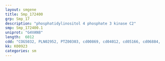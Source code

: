 ```yaml
---
layout: smgene
title: Smp_172400
grp: Smp_17
description: "phosphatidylinositol 4 phosphate 3 kinase C2"
smp: Smp_172400.1
uniprot: "G4VAN8"
length:  6012
cdd: "COG5032, PLN02952, PTZ00303, cd00869, cd04012, cd05166, cd06884, cd08381, cl00271, cl02563, cl14603, cl21453, pfam00168, pfam00454, pfam00613, pfam00787, pfam00792, smart00145, smart00146, smart00239, smart00312"
kk: K00923
categories: sm
---
```

